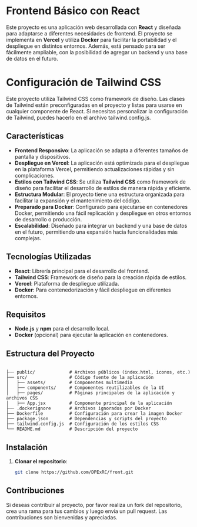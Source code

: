 # Frontend Básico con React

Este proyecto es una aplicación web desarrollada con **React** y diseñada para adaptarse a diferentes necesidades de frontend. El proyecto se implementa en **Vercel** y utiliza **Docker** para facilitar la portabilidad y el despliegue en distintos entornos. Además, está pensado para ser fácilmente ampliable, con la posibilidad de agregar un backend y una base de datos en el futuro.

# Configuración de Tailwind CSS

Este proyecto utiliza Tailwind CSS como framework de diseño. Las clases de Tailwind están preconfiguradas en el proyecto y listas para usarse en cualquier componente de React. Si necesitas personalizar la configuración de Tailwind, puedes hacerlo en el archivo tailwind.config.js.

## Características

- **Frontend Responsivo**: La aplicación se adapta a diferentes tamaños de pantalla y dispositivos.
- **Despliegue en Vercel**: La aplicación está optimizada para el despliegue en la plataforma Vercel, permitiendo actualizaciones rápidas y sin complicaciones.
- **Estilos con Tailwind CSS**: Se utiliza **Tailwind CSS** como framework de diseño para facilitar el desarrollo de estilos de manera rápida y eficiente.
- **Estructura Modular**: El proyecto tiene una estructura organizada para facilitar la expansión y el mantenimiento del código.
- **Preparado para Docker**: Configurado para ejecutarse en contenedores Docker, permitiendo una fácil replicación y despliegue en otros entornos de desarrollo o producción.
- **Escalabilidad**: Diseñado para integrar un backend y una base de datos en el futuro, permitiendo una expansión hacia funcionalidades más complejas.

## Tecnologías Utilizadas

- **React**: Librería principal para el desarrollo del frontend.
- **Tailwind CSS**: Framework de diseño para la creación rápida de estilos.
- **Vercel**: Plataforma de despliegue utilizada.
- **Docker**: Para contenedorización y fácil despliegue en diferentes entornos.

## Requisitos

- **Node.js** y **npm** para el desarrollo local.
- **Docker** (opcional) para ejecutar la aplicación en contenedores.

## Estructura del Proyecto

```plaintext

├── public/             # Archivos públicos (index.html, iconos, etc.)
├── src/                # Código fuente de la aplicación
│   ├── assets/         # Componentes multimedia
│   ├── components/     # Componentes reutilizables de la UI
│   ├── pages/          # Páginas principales de la aplicación y archivos CSS 
│   ├── App.jsx         # Componente principal de la aplicación
├── .dockerignore       # Archivos ignorados por Docker
├── Dockerfile          # Configuración para crear la imagen Docker
├── package.json        # Dependencias y scripts del proyecto
├── tailwind.config.js  # Configuración de los estilos CSS
└── README.md           # Descripción del proyecto

```

## Instalación

1. **Clonar el repositorio**:

   ```bash
   git clone https://github.com/DPExRC/front.git
   
## Contribuciones

Si deseas contribuir al proyecto, por favor realiza un fork del repositorio, crea una rama para tus cambios y luego envía un pull request. Las contribuciones son bienvenidas y apreciadas.


